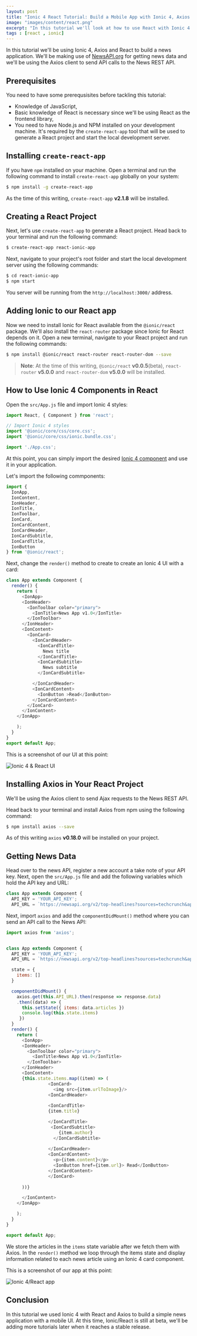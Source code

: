 ```yaml
---
layout: post
title: "Ionic 4 React Tutorial: Build a Mobile App with Ionic 4, Axios and React"
image: "images/content/react.png"
excerpt: "In this tutorial we'll look at how to use React with Ionic 4 and Axios to build a mobile application" 
tags : [react , ionic]
---
```


In this tutorial we'll be using Ionic 4, Axios and React to build a news application. We'll be making use of [NewsAPI.org](www.newsapi.org) for getting news data and we'll be using the Axios client to send API calls to the News REST API.

## Prerequisites

You need to have some prerequsisites before tackling this tutorial:

- Knowledge of JavaScript,
- Basic knowledge of React is necessary since we'll be using React as the frontend library,
- You need to have Node.js and NPM installed on your development machine. It's required by the `create-react-app` tool that will be used to generate a React project and start the local development server.

## Installing `create-react-app`

If you have `npm` installed on your machine. Open a terminal and run the following command to install `create-react-app` globally on your system:

```bash
$ npm install -g create-react-app
```

As the time of this writing, `create-react-app` **v2.1.8** will be installed.

## Creating a React Project

Next, let's use `create-react-app` to generate a React project. Head back to your terminal and run the following command:

```bash
$ create-react-app react-ionic-app
```

Next, navigate to your project's root folder and start the local development server using the following commands:

```bash
$ cd react-ionic-app
$ npm start
```

You server will be running from the `http://localhost:3000/` address.

## Adding Ionic to our React app

Now we need to install Ionic for React available from the `@ionic/react` package. We'll also install the `react-router` package since Ionic for React depends on it. Open a new terminal, navigate to your React project and run the following commands:

```bash
$ npm install @ionic/react react-router react-router-dom --save 
```

> **Note**:  At the time of this writing, `@ionic/react` **v0.0.5**(beta), `react-router` **v5.0.0** and `react-router-dom` **v5.0.0** will be installed.

## How to Use Ionic 4 Components in React

Open the `src/App.js` file and import Ionic 4 styles:

```js
import React, { Component } from 'react';

// Import Ionic 4 styles
import '@ionic/core/css/core.css';
import '@ionic/core/css/ionic.bundle.css';

import './App.css';
```
At this point, you can simply import the desired [Ionic 4 component](https://ionicframework.com/docs/components/) and use it in your application.

Let's import the following commponents:

```js
import {
  IonApp,
  IonContent,
  IonHeader,
  IonTitle,
  IonToolbar,
  IonCard,
  IonCardContent,
  IonCardHeader,
  IonCardSubtitle,
  IonCardTitle,
  IonButton
} from '@ionic/react';
```

Next, change the `render()` method to create to create an Ionic 4 UI with a card:

```js
class App extends Component {
  render() {
    return (
      <IonApp>
      <IonHeader>
        <IonToolbar color="primary">
          <IonTitle>News App v1.0</IonTitle>
        </IonToolbar>
      </IonHeader>
      <IonContent>
        <IonCard>
          <IonCardHeader>
            <IonCardTitle>
              News title
            </IonCardTitle>
            <IonCardSubtitle>
              News subtitle
            </IonCardSubtitle>

          </IonCardHeader>
          <IonCardContent>
            <IonButton >Read</IonButton>
          </IonCardContent>
        </IonCard>
      </IonContent>
    </IonApp>

    );
  }
}
export default App;
```

This is a screenshot of our UI at this point:

![Ionic 4 & React UI](https://i.imgur.com/K8pHABI.png)


## Installing Axios in Your React Project

We'll be using the Axios client to send Ajax requests to the News REST API.

Head back to your terminal and install Axios from npm using the following command:

```bash
$ npm install axios --save
```

As of this writing `axios` **v0.18.0** will be installed on your project.

## Getting News Data

Head over to the news API, register a new account a take note of your API key. Next, open the `src/App.js` file and add the following variables which hold the API key and URL:

```js
class App extends Component {
  API_KEY = 'YOUR_API_KEY';
  API_URL = `https://newsapi.org/v2/top-headlines?sources=techcrunch&apiKey=${this.API_KEY}`;
```

Next, import `axios` and add the `componentDidMount()` method where you can send an API call to the News API:

```js
import axios from 'axios';


class App extends Component {
  API_KEY = 'YOUR_API_KEY';
  API_URL = `https://newsapi.org/v2/top-headlines?sources=techcrunch&apiKey=${this.API_KEY}`

  state = {
    items: []
  }

  componentDidMount() {
    axios.get(this.API_URL).then(response => response.data)
    .then((data) => {
      this.setState({ items: data.articles })
      console.log(this.state.items)
     })
  }
  render() {
    return (
      <IonApp>
      <IonHeader>
        <IonToolbar color="primary">
          <IonTitle>News App v1.0</IonTitle>
        </IonToolbar>
      </IonHeader>
      <IonContent>
      {this.state.items.map((item) => (
                <IonCard>
                  <img src={item.urlToImage}/>
                <IonCardHeader>
      
                <IonCardTitle>
                {item.title}

                </IonCardTitle>
                 <IonCardSubtitle>
                    {item.author}
                  </IonCardSubtitle>
      
                </IonCardHeader>
                <IonCardContent>
                  <p>{item.content}</p>
                  <IonButton href={item.url}> Read</IonButton>
                </IonCardContent>
                </IonCard>
             
      ))}

      </IonContent>
    </IonApp>

    );
  }
}

export default App;
```

We store the articles in the `items` state variable after we fetch them with Axios. In the `render()` method we loop through the items state and display information related to each news article using an Ionic 4 card component.

This is a screenshot of our app at this point:

![Ionic 4/React app](https://i.imgur.com/tfIwLrd.png)

## Conclusion

In this tutorial we used Ionic 4 with React and Axios to build a simple news application with a mobile UI. At this time, Ionic/React is still at beta, we'll be adding more tutorials later when it reaches a stable release.




